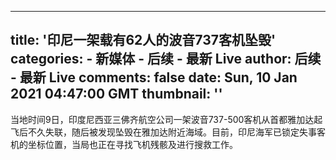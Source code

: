 
---
title: '印尼一架载有62人的波音737客机坠毁'
categories: 
    - 新媒体
    - 后续 - 最新 Live
author: 后续 - 最新 Live
comments: false
date: Sun, 10 Jan 2021 04:47:00 GMT
thumbnail: ''
---

<div>   
当地时间9日，印度尼西亚三佛齐航空公司一架波音737-500客机从首都雅加达起飞后不久失联，随后被发现坠毁在雅加达附近海域。目前，印尼海军已锁定失事客机的坐标位置，当局也正在寻找飞机残骸及进行搜救工作。  
</div>
            